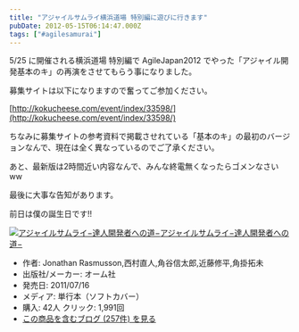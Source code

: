 ```yaml
---
title: "アジャイルサムライ横浜道場 特別編に遊びに行きます"
pubDate: 2012-05-15T06:14:47.000Z
tags: ["#agilesamurai"]
---
```


5/25 に開催される横浜道場 特別編で AgileJapan2012 でやった「アジャイル開発基本のキ」の再演をさせてもらう事になりました。

募集サイトは以下になりますので奮ってご参加ください。

[http://kokucheese.com/event/index/33598/](http://kokucheese.com/event/index/33598/)

ちなみに募集サイトの参考資料で掲載させれている「基本のキ」の最初のバージョンなんで、現在は全く異なっているのでご了承ください。

あと、最新版は2時間近い内容なんで、みんな終電無くなったらゴメンなさいww

最後に大事な告知があります。

前日は僕の誕生日です!!

[![アジャイルサムライ−達人開発者への道−](https://images-fe.ssl-images-amazon.com/images/I/51flKufOVUL._SL160_.jpg)](http://www.amazon.co.jp/exec/obidos/ASIN/4274068560/nawoto07-22/)[アジャイルサムライ−達人開発者への道−](http://www.amazon.co.jp/exec/obidos/ASIN/4274068560/nawoto07-22/)

- 作者: Jonathan Rasmusson,西村直人,角谷信太郎,近藤修平,角掛拓未
- 出版社/メーカー: オーム社
- 発売日: 2011/07/16
- メディア: 単行本（ソフトカバー）
- 購入: 42人 クリック: 1,991回
- [この商品を含むブログ (257件) を見る](http://d.hatena.ne.jp/asin/4274068560/nawoto07-22)